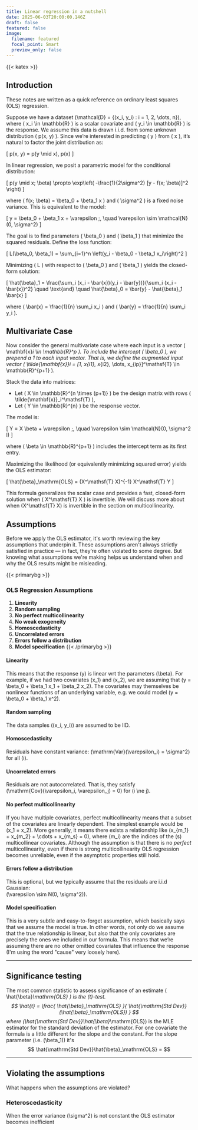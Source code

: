 ```yaml
---
title: Linear regression in a nutshell
date: 2025-06-03T20:00:00.146Z
draft: false
featured: false
image:
  filename: featured
  focal_point: Smart
  preview_only: false
---
```


{{< katex >}}

## Introduction

These notes are written as a quick reference on ordinary least squares (OLS) regression.

Suppose we have a dataset \(\mathcal{D} = \{(x_i, y_i) : i = 1, 2, \dots, n\}\), where \( x_i \in \mathbb{R} \) is a scalar covariate and \( y_i \in \mathbb{R} \) is the response. We assume this data is drawn i.i.d. from some unknown distribution \( p(x, y) \). Since we’re interested in predicting \( y \) from \( x \), it’s natural to factor the joint distribution as:

\[
p(x, y) = p(y \mid x)\, p(x)
\]

In linear regression, we posit a parametric model for the conditional distribution:

\[
p(y \mid x; \beta) \propto \exp\left( -\frac{1}{2\sigma^2} [y - f(x; \beta)]^2 \right)
\]

where \( f(x; \beta) = \beta_0 + \beta_1 x \) and \( \sigma^2 \) is a fixed noise variance. This is equivalent to the model:

\[
y = \beta_0 + \beta_1 x + \varepsilon \;, \quad \varepsilon \sim \mathcal{N}(0, \sigma^2)
\]

The goal is to find parameters \( \beta_0 \) and \( \beta_1 \) that minimize the squared residuals. Define the loss function:

\[
L(\beta_0, \beta_1) = \sum_{i=1}^n \left(y_i - \beta_0 - \beta_1 x_i\right)^2
\]

Minimizing \( L \) with respect to \( \beta_0 \) and \( \beta_1 \) yields the closed-form solution:

\[
\hat{\beta}_1 = \frac{\sum_i (x_i - \bar{x})(y_i - \bar{y})}{\sum_i (x_i - \bar{x})^2} \quad \text{and} \quad \hat{\beta}_0 = \bar{y} - \hat{\beta}_1 \bar{x}
\]

where \( \bar{x} = \frac{1}{n} \sum_i x_i \) and \( \bar{y} = \frac{1}{n} \sum_i y_i \).

## Multivariate Case

Now consider the general multivariate case where each input is a vector \( \mathbf{x}_i \in \mathbb{R}^p \). To include the intercept \( \beta_0 \), we prepend a 1 to each input vector. That is, we define the augmented input vector \( \tilde{\mathbf{x}}_i = [1, x_{i1}, x_{i2}, \dots, x_{ip}]^\mathsf{T} \in \mathbb{R}^{p+1} \).

Stack the data into matrices:

- Let \( X \in \mathbb{R}^{n \times (p+1)} \) be the design matrix with rows \( \tilde{\mathbf{x}}_i^\mathsf{T} \),
- Let \( Y \in \mathbb{R}^{n} \) be the response vector.

The model is:

\[
Y = X \beta + \varepsilon \;, \quad \varepsilon \sim \mathcal{N}(0, \sigma^2 I)
\]

where \( \beta \in \mathbb{R}^{p+1} \) includes the intercept term as its first entry.

Maximizing the likelihood (or equivalently minimizing squared error) yields the OLS estimator:

\[
\hat{\beta}_\mathrm{OLS} = (X^\mathsf{T} X)^{-1} X^\mathsf{T} Y
\]

This formula generalizes the scalar case and provides a fast, closed-form solution when \( X^\mathsf{T} X \) is invertible.
We will discuss more about when \(X^\mathsf{T} X\) is invertible in the section on multicollinearity.




## Assumptions

Before we apply the OLS estimator, it's worth reviewing the key assumptions that underpin it. These assumptions aren't always strictly satisfied in practice — in fact, they’re often violated to some degree. But knowing what assumptions we're making helps us understand when and why the OLS results might be misleading.

{{< primarybg >}}
### OLS Regression Assumptions
1. **Linearity**  
1. **Random sampling**  
1. **No perfect multicollinearity**  
1. **No weak exogeneity**  
1. **Homoscedasticity**  
1. **Uncorrelated errors**  
1. **Errors follow a distribution**  
1. **Model specification**
{{< /primarybg >}}

#### **Linearity**

This means that the response \(y\) is linear wrt the parameters \(\beta\).
For example, if we had two covariates \(x_1\) and \(x_2\), we are assuming that
\(y = \beta_0 + \beta_1 x_1 + \beta_2 x_2\).
The covariates may themselves be nonlinear functions of an underlying variable, e.g. we could model
\(y = \beta_0 + \beta_1 x^2\).

#### **Random sampling**

The data samples \((x_i, y_i)\) are assumed to be IID.

#### **Homoscedasticity**

Residuals have constant variance: \(\mathrm{Var}(\varepsilon_i) = \sigma^2\) for all \(i\).

#### **Uncorrelated errors**

Residuals are not autocorrelated. That is, they satisfy  
\(\mathrm{Cov}(\varepsilon_i, \varepsilon_j) = 0\) for \(i \ne j\).

#### **No perfect multicollinearity**

If you have multiple covariates, perfect multicollinearity means that a subset of the covariates are linearly dependent.
The simplest example would be \(x_1 = x_2\). More generally, it means there exists a relationship like
\(x_{m_1} + x_{m_2} + \cdots + x_{m_s} = 0\),
where \(m_i\) are the indices of the \(s\) multicollinear covariates.
Although the assumption is that there is no _perfect_ multicollinearity, even if there is strong multicollinearity OLS regression
becomes unreliable, even if the asymptotic properties still hold.

#### **Errors follow a distribution**

This is optional, but we typically assume that the residuals are i.i.d Gaussian:  
\(\varepsilon \sim N(0, \sigma^2)\).

#### **Model specification**

This is a very subtle and easy-to-forget assumption, which basically says that we assume the model is true. In other words, not only do we assume that the true relationship is linear, but also that the only covariates are precisely the ones we included in our formula. This means that we’re assuming there are no other omitted covariates that influence the response (I'm using the word "cause" very loosely here).

---

## Significance testing

The most common statistic to assess significance of an estimate \( \hat{\beta}_\mathrm{OLS} \) is the \(t\)-test. 
$$
  \hat{t} = \frac{ \hat{\beta}_\mathrm{OLS} }{ \hat{\mathrm{Std Dev}}(\hat{\beta}_\mathrm{OLS}) }
$$
where \(\hat{\mathrm{Std Dev}}\hat{\beta}_\mathrm{OLS}\) is the MLE estimator for the standard deviation of the estimator.
For one covariate the formula is a little different for the slope and the constant.
For the slope parameter (i.e. \(\beta_1\)) it's
$$
  \hat{\mathrm{Std Dev}}\hat{\beta}_\mathrm{OLS} = 
$$

---


## **Violating the assumptions**

What happens when the assumptions are violated?

### Heteroscedasticity

When the error variance \(\sigma^2\) is not constant the OLS estimator becomes inefficient
